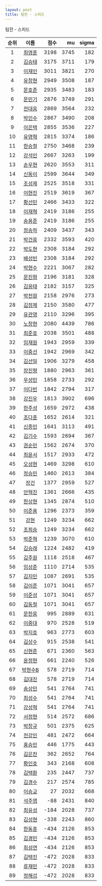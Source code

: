 ```yaml
---
layout: post
title: 팀전 - 스피드
---
```


팀전 - 스피드

| 순위 | 이름 | 점수 | mu | sigma |
|:---:|:---:|---:|---:|---:|
| 1 | [최영훈](../choiyeonghun) | 3198 | 3745 | 182 |
| 2 | [김승태](../gimseungtae) | 3175 | 3711 | 179 |
| 3 | [이재인](../ijaein) | 3011 | 3821 | 270 |
| 4 | [유창현](../yuchanghyeon) | 2949 | 3508 | 187 |
| 5 | [문호준](../munhojun) | 2935 | 3483 | 183 |
| 6 | [문민기](../munmingi) | 2876 | 3749 | 291 |
| 7 | [전대웅](../jeondaewoong) | 2869 | 3564 | 232 |
| 8 | [박인수](../bakinsu) | 2867 | 3490 | 208 |
| 9 | [이은택](../ieuntaek) | 2855 | 3536 | 227 |
| 10 | [유영혁](../yuyeonghyeok) | 2815 | 3374 | 186 |
| 11 | [한승철](../hanseungcheol) | 2750 | 3468 | 239 |
| 12 | [강석인](../gangseokin) | 2667 | 3263 | 199 |
| 13 | [손우현](../sonuhyeon) | 2620 | 3553 | 311 |
| 14 | [신동이](../shindongi) | 2599 | 3644 | 349 |
| 15 | [조성제](../joseongje) | 2525 | 3518 | 331 |
| 16 | [이현진](../ihyeonjin) | 2519 | 3619 | 367 |
| 17 | [황선민](../hwangseongmin) | 2466 | 3433 | 322 |
| 18 | [이재혁](../ijaehyeok) | 2419 | 3186 | 255 |
| 19 | [송용준](../songyongjun) | 2419 | 3186 | 255 |
| 20 | [정승하](../jeongseungha) | 2409 | 3437 | 343 |
| 21 | [박건웅](../bakgeonung) | 2332 | 3593 | 420 |
| 22 | [박도현](../bakdohyeon) | 2308 | 3184 | 292 |
| 23 | [배성빈](../baeseongbin) | 2308 | 3184 | 292 |
| 24 | [박현수](../bakhyeonsu) | 2221 | 3067 | 282 |
| 25 | [문진형](../munjinhyeong) | 2196 | 3181 | 328 |
| 26 | [김응태](../gimeungtae) | 2182 | 3157 | 325 |
| 27 | [박천원](../bakcheonwon) | 2158 | 2976 | 273 |
| 28 | [김정제](../gimjeongje) | 2150 | 3580 | 477 |
| 29 | [유관영](../yugwanyeong) | 2110 | 3296 | 395 |
| 30 | [노창현](../nochanghyeon) | 2080 | 4439 | 786 |
| 31 | [최준호](../choijunho) | 2038 | 3501 | 488 |
| 32 | [임재원](../imjaewon) | 1943 | 2959 | 339 |
| 33 | [이중선](../ijungseon) | 1942 | 2969 | 342 |
| 34 | [김선일](../gimseonil) | 1906 | 3279 | 458 |
| 35 | [장진형](../jangjinhyeong) | 1880 | 2963 | 361 |
| 36 | [우성민](../useongmin) | 1858 | 2733 | 292 |
| 37 | [이다빈](../idabin) | 1842 | 2794 | 317 |
| 38 | [강진우](../gangjinwu) | 1813 | 3902 | 696 |
| 39 | [한주성](../hanjuseong) | 1659 | 2972 | 438 |
| 40 | [조다훈](../jodahun) | 1652 | 2614 | 321 |
| 41 | [신종민](../shinjongmin) | 1641 | 3113 | 491 |
| 42 | [김기수](../gimgisu) | 1593 | 2694 | 367 |
| 43 | [권순민](../gweonsoonmin) | 1562 | 2674 | 370 |
| 44 | [최윤서](../choiyunseo) | 1517 | 2933 | 472 |
| 45 | [오성현](../oseonghyeon) | 1469 | 3298 | 610 |
| 46 | [정승민](../jeongseungmin) | 1460 | 2613 | 384 |
| 47 | [장건](../janggeon) | 1377 | 2959 | 527 |
| 48 | [안혁진](../anhyeokjin) | 1361 | 2666 | 435 |
| 49 | [한상현](../hansanghyeon) | 1345 | 2874 | 510 |
| 50 | [이준용](../ijunyong) | 1296 | 2373 | 359 |
| 51 | [강현](../ganghyeon) | 1249 | 3234 | 662 |
| 52 | [조희승](../joheeseung) | 1249 | 3234 | 662 |
| 53 | [박준혁](../bakjunhyeok) | 1239 | 3070 | 610 |
| 54 | [김승래](../gimseungrae) | 1224 | 2482 | 419 |
| 55 | [김주원](../gimjuwon) | 1118 | 2518 | 467 |
| 56 | [임성준](../imseongjun) | 1110 | 2714 | 535 |
| 57 | [김지민](../gimjimin) | 1087 | 2691 | 535 |
| 58 | [김이준](../gimijun) | 1071 | 3041 | 657 |
| 59 | [이준성](../ijunseong) | 1071 | 3041 | 657 |
| 60 | [김동철](../gimdongcheol) | 1071 | 3041 | 657 |
| 61 | [문한웅](../munhanung) | 995 | 2889 | 631 |
| 62 | [이중대](../ijungdae) | 970 | 2528 | 519 |
| 63 | [박지호](../bakjiho) | 963 | 2773 | 603 |
| 64 | [김상수](../gimsangsu) | 915 | 2538 | 541 |
| 65 | [신현준](../shinhyeonjun) | 671 | 2360 | 563 |
| 66 | [윤정현](../yunjeonghyeon) | 661 | 2240 | 526 |
| 67 | [박현수B](../bakhyeonsu-b) | 578 | 2719 | 714 |
| 68 | [김대진](../gimdaejin) | 578 | 2719 | 714 |
| 69 | [송상민](../songsangmin) | 541 | 2764 | 741 |
| 70 | [최성수](../choiseongsu) | 541 | 2764 | 741 |
| 71 | [강성혁](../gangseonghyeok) | 541 | 2764 | 741 |
| 72 | [서정현](../seojeonghyeon) | 514 | 2572 | 686 |
| 73 | [박창규](../bakchanggyu) | 501 | 2375 | 625 |
| 74 | [전강인](../jeongangin) | 481 | 2472 | 664 |
| 75 | [홍승민](../hongseungmin) | 446 | 1775 | 443 |
| 76 | [김은찬](../gimeunchan) | 362 | 2652 | 764 |
| 77 | [황인호](../hwanginho) | 343 | 2168 | 608 |
| 78 | [김택환](../gimtaekhwan) | 235 | 2447 | 737 |
| 79 | [김경수](../gimgyeongsu) | 217 | 2574 | 785 |
| 80 | [이승교](../iseunggyo) | 27 | 2032 | 668 |
| 81 | [석주엽](../seokjuyeob) | -88 | 2431 | 840 |
| 82 | [최유성](../choiyuseong) | -184 | 2028 | 737 |
| 83 | [김성현](../gimseonghyeon) | -338 | 2243 | 860 |
| 84 | [한동훈](../handonghun) | -434 | 2126 | 853 |
| 85 | [김경민](../gimgyeongmin) | -434 | 2126 | 853 |
| 86 | [최성연](../choiseongyeon) | -434 | 2126 | 853 |
| 87 | [김택진](../gimtaekjin) | -472 | 2028 | 833 |
| 88 | [류재민](../ryujaemin) | -472 | 2028 | 833 |
| 89 | [정해섭](../jeonghaeseop) | -472 | 2028 | 833 |
